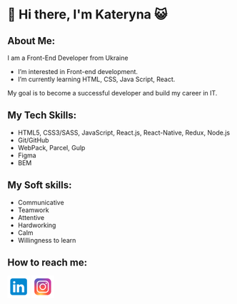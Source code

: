 # 👋 Hi there, I'm Kateryna :smiley_cat:

## About Me:
 
 I am a Front-End Developer from Ukraine
 
- I’m interested in Front-end development.
- I’m currently learning HTML, CSS, Java Script, React.
  
 My goal is to become a successful developer and build my career in IT.
 
## My Tech Skills:
* HTML5, CSS3/SASS, JavaScript, React.js, React-Native, Redux, Node.js
* Git/GitHub
* WebPack, Parcel, Gulp
* Figma
* BEM

## My Soft skills:
* Communicative
* Teamwork
* Attentive
* Hardworking
* Calm
* Willingness to learn

## How to reach me:
[![linkedin](https://github.com/CatarinaLeon/project-react-Wristwatches/blob/master/src/images/icons8.png)](https://www.linkedin.com/in/vasylieva-kateryna/) 
[![instagram](https://github.com/CatarinaLeon/project-react-Wristwatches/blob/master/src/images/icons9.png)](https://www.instagram.com/catarina_leon/)
